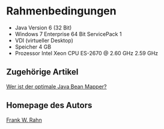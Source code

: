 # Rahmenbedingungen

* Java Version 6 (32 Bit)
* Windows 7 Enterprise 64 Bit ServicePack 1
* VDI (virtueller Desktop)
* Speicher 4 GB
* Prozessor Intel Xeon CPU ES-2670 @ 2.60 GHz 2.59 GHz

## Zugehörige Artikel

[Wer ist der optimale Java Bean Mapper?](https://www.frank-rahn.de/java-bean-mapper/?utm_source=github&utm_medium=readme&utm_campaign=performance&utm_content=bean-mapper-test-docs-jdk6)

## Homepage des Autors

[Frank W. Rahn](https://www.frank-rahn.de/?utm_source=github&utm_medium=readme&utm_campaign=performance&utm_content=bean-mapper-test-docs-jdk6)
